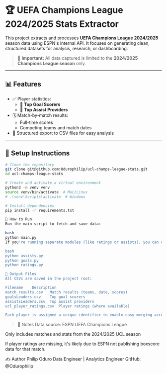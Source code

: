 # 🏆 UEFA Champions League 2024/2025 Stats Extractor

This project extracts and processes **UEFA Champions League 2024/2025** season data using ESPN's internal API. It focuses on generating clean, structured datasets for analysis, research, or dashboarding.

> 📌 **Important:** All data captured is limited to the **2024/2025 Champions League season** only.

---

## 📊 Features

- ✅ Player statistics:
  - 🥅 **Top Goal Scorers**
  - 🎯 **Top Assist Providers**
- 🗓️ Match-by-match results:
  - Full-time scores
  - Competing teams and match dates
- 📁 Structured export to CSV files for easy analysis

---

## 🔧 Setup Instructions

```bash
# Clone the repository
git clone git@github.com:Odurophilip/ucl-champs-league-stats.git
cd ucl-champs-league-stats

# Create and activate a virtual environment
python3 -m venv venv
source venv/bin/activate  # Mac/Linux
# .\venv\Scripts\activate  # Windows

# Install dependencies
pip install -r requirements.txt

🚀 How to Run
Run the main script to fetch and save data:

bash
python main.py
If you're running separate modules (like ratings or assists), you can do:

bash
python assists.py
python goals.py
python ratings.py

📁 Output Files
All CSVs are saved in the project root:

Filename	Description
match_results.csv	Match results (teams, date, scores)
goalsLeaders.csv	Top goal scorers
assistsLeaders.csv	Top assist providers
ucl_player_ratings.csv	Player ratings (where available)

Each player is assigned a unique identifier to enable easy merging across tables
```
> 📌 Notes
Data source: ESPN UEFA Champions League

Only includes matches and stats from the 2024/2025 UCL season

If player ratings are missing, it's likely due to ESPN not publishing boxscore data for that match.

✍️ Author
Philip Oduro
Data Engineer | Analytics Engineer
GitHub: @Odurophilip

